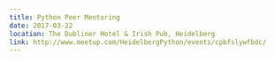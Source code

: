 ```yaml
---
title: Python Peer Mentoring
date: 2017-03-22
location: The Dubliner Hotel & Irish Pub, Heidelberg
link: http://www.meetup.com/HeidelbergPython/events/cpbfslywfbdc/
---
```

